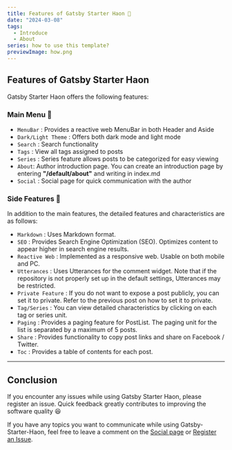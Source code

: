 ```yaml
---
title: Features of Gatsby Starter Haon 🚀
date: "2024-03-08"
tags:
  - Introduce
  - About
series: how to use this template?
previewImage: how.png
---
```


## Features of Gatsby Starter Haon

Gatsby Starter Haon offers the following features:

### Main Menu 📌

- `MenuBar` : Provides a reactive web MenuBar in both Header and Aside
- `Dark/Light Theme` : Offers both dark mode and light mode
- `Search` : Search functionality
- `Tags` : View all tags assigned to posts
- `Series` : Series feature allows posts to be categorized for easy viewing
- `About`: Author introduction page. You can create an introduction page by entering **"/default/about"** and writing in index.md
- `Social` : Social page for quick communication with the author

### Side Features 🤔

In addition to the main features, the detailed features and characteristics are as follows:

- `Markdown` : Uses Markdown format.
- `SEO` : Provides Search Engine Optimization (SEO). Optimizes content to appear higher in search engine results.
- `Reactive Web` : Implemented as a responsive web. Usable on both mobile and PC.
- `Utterances` : Uses Utterances for the comment widget. Note that if the repository is not properly set up in the default settings, Utterances may be restricted.
- `Private Feature` : If you do not want to expose a post publicly, you can set it to private. Refer to the previous post on how to set it to private.
- `Tag/Series` : You can view detailed characteristics by clicking on each tag or series unit.
- `Paging` : Provides a paging feature for PostList. The paging unit for the list is separated by a maximum of 5 posts.
- `Share` : Provides functionality to copy post links and share on Facebook / Twitter.
- `Toc` : Provides a table of contents for each post.

---

## Conclusion

If you encounter any issues while using Gatsby Starter Haon, please register an issue. Quick feedback greatly contributes to improving the software quality 😆

If you have any topics you want to communicate while using Gatsby-Starter-Haon,
feel free to leave a comment on the [Social page](https://gatsby-starter-haon.netlify.app/community/) or [Register an Issue](https://github.com/msung99/Gatsby-Starter-Haon/issues/1).
